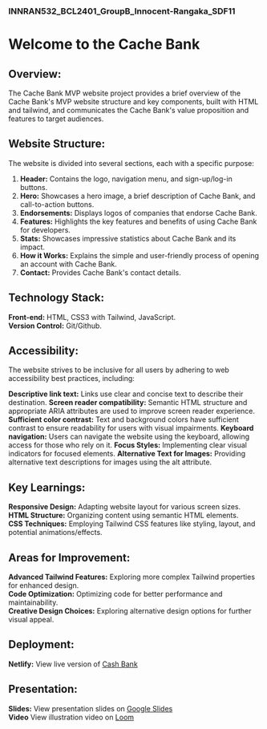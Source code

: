 ### INNRAN532_BCL2401_GroupB_Innocent-Rangaka_SDF11

# Welcome to the Cache Bank

## Overview:

The Cache Bank MVP website project provides a brief overview of the Cache Bank's MVP website structure and key components, built with HTML and tailwind, and communicates the Cache Bank's value proposition and features to target audiences.

## Website Structure:

The website is divided into several sections, each with a specific purpose:

1. **Header:** Contains the logo, navigation menu, and sign-up/log-in buttons.<br>
3. **Hero:** Showcases a hero image, a brief description of Cache Bank, and call-to-action buttons.<br>
4. **Endorsements:** Displays logos of companies that endorse Cache Bank.<br>
5. **Features:** Highlights the key features and benefits of using Cache Bank for developers.<br>
6. **Stats:** Showcases impressive statistics about Cache Bank and its impact.<br>
7. **How it Works:** Explains the simple and user-friendly process of opening an account with Cache Bank.<br>
8. **Contact:** Provides Cache Bank's contact details.

## Technology Stack:

**Front-end:** HTML, CSS3 with Tailwind, JavaScript.<br>
**Version Control:** Git/Github.

## Accessibility:

The website strives to be inclusive for all users by adhering to web accessibility best practices, including:

**Descriptive link text:** Links use clear and concise text to describe their destination.
**Screen reader compatibility:** Semantic HTML structure and appropriate ARIA attributes are used to improve screen reader experience.
**Sufficient color contrast:** Text and background colors have sufficient contrast to ensure readability for users with visual impairments.
**Keyboard navigation:** Users can navigate the website using the keyboard, allowing access for those who rely on it.
**Focus Styles:** Implementing clear visual indicators for focused elements.
**Alternative Text for Images:** Providing alternative text descriptions for images using the alt attribute.

## Key Learnings:

**Responsive Design:** Adapting website layout for various screen sizes.<br>
**HTML Structure:** Organizing content using semantic HTML elements.<br>
**CSS Techniques:** Employing Tailwind CSS features like styling, layout, and potential animations/effects.

## Areas for Improvement:

**Advanced Tailwind Features:** Exploring more complex Tailwind properties for enhanced design.<br>
**Code Optimization:** Optimizing code for better performance and maintainability.<br>
**Creative Design Choices:** Exploring alternative design options for further visual appeal.

## Deployment:

**Netlify:** View live version of [Cash Bank](https://ir532portfoliopiece.netlify.app/)

## Presentation:

**Slides:** View presentation slides on [Google Slides](https://docs.google.com/presentation/d/e/2PACX-1vTqK97rv6zCRNSJHmEEnS48GnMFCSq6XgO468lDZOElDPHXcYBRqZ4dIM_NwQj086bSSsoMN1j3t88W/pub?start=false&loop=false&delayms=3000) <br>
**Video** View illustration video on [Loom](https://www.loom.com/share/dd58be99d16c4c4fa89a0a4461cd6176?sid=5d6f9684-6539-48cd-bd19-70f6dc0ec49d)